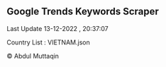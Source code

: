

## Google Trends Keywords Scraper 
 
Last Update 13-12-2022 , 20:37:07

Country List :
VIETNAM.json



© Abdul Muttaqin 
